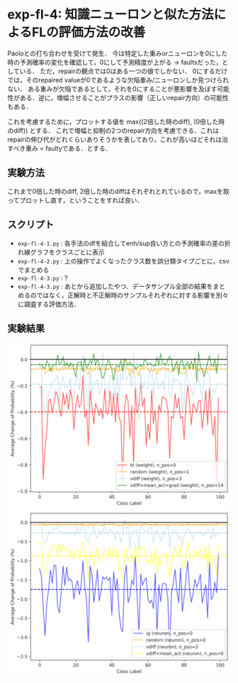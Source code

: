 # exp-fl-4: 知識ニューロンと似た方法によるFLの評価方法の改善

Paoloとの打ち合わせを受けて発生．
今は特定した重みorニューロンを0にした時の予測確率の変化を確認して，0にして予測精度が上がる -> faultsだった，としている．
ただ，repairの観点では0はある一つの値でしかない．
0にするだけでは，そのrepaired valueが0であるような欠陥重み/ニューロンしか見つけられない．
ある重みが欠陥であるとして，それを0にすることが悪影響を及ぼす可能性がある．逆に，増幅させることがプラスの影響（正しいrepair方向）の可能性もある．

これを考慮するために，プロットする値を max((2倍した時のdiff), (0倍した時のdiff)) とする．
これで増幅と抑制の2つのrepair方向を考慮できる．これはrepairの伸び代がどれくらいありそうかを表しており，これが高いほどそれは治すべき重み = faultyである．とする．

## 実験方法
これまで0倍した時のdiff, 2倍した時のdiffはそれぞれとれているので，maxを取ってプロットし直す，ということをすれば良い．

## スクリプト
- `exp-fl-4-1.py` : 各手法のdfを結合してenh/sup良い方との予測確率の差の折れ線グラフをクラスごとに表示
- `exp-fl-4-2.py` : 上の操作でよくなったクラス数を誤分類タイプごとに，csvでまとめる
- `exp-fl-4-3.py` : ?
- `exp-fl-4-3.py` : あとから追加したやつ．データサンプル全部の結果をまとめるのではなく，正解時と不正解時のサンプルそれぞれに対する影響を別々に調査する評価方法．


## 実験結果
![alt text](exp-fl-4_c100_proba_diff_weight.png)
![alt text](exp-fl-4_c100_proba_diff_neuron.png)
